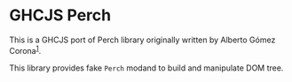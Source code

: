 # GHCJS Perch

This is a GHCJS port of Perch library originally written by Alberto Gómez
Corona<sup>[1][haste-perch]</sup>.

This library provides fake `Perch` modand to build and manipulate DOM tree.

[haste-perch]:https://github.com/agocorona/haste-perch
